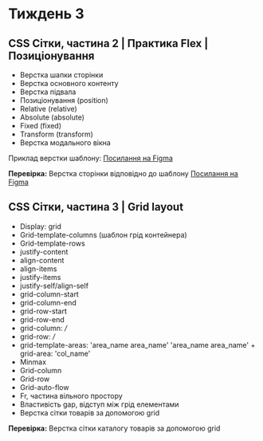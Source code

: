 # Тиждень 3

## CSS Сітки, частина 2 | Практика Flex | Позиціонування 

- Верстка шапки сторінки
- Верстка основного контенту
- Верстка підвала 
- Позиціонування (position)
- Relative (relative)
- Absolute (absolute)
- Fixed (fixed)
- Transform (transform)
- Верстка модального вікна

Приклад верстки шаблону: [Посилання на Figma](https://www.figma.com/file/wP6PAnaD34WZoRxlC1y7yP/Landing)

**Перевірка:** Верстка сторінки відповідно до шаблону [Посилання на Figma](https://www.figma.com/file/Hp1k4Lw1cKtYvp55KK6HYU/MIcroLanding?node-id=0%3A1)

## CSS Сітки, частина 3 | Grid layout

- Display: grid
- Grid-template-columns (шаблон грід контейнера)
- Grid-template-rows
- justify-content
- align-content
- align-items
- justify-items
- justify-self/align-self
- grid-column-start
- grid-column-end
- grid-row-start
- grid-row-end
- grid-column: */*
- grid-row: */*
- grid-template-areas: 'area_name area_name' 'area_name area_name' + grid-area: 'col_name'
- Minmax
- Grid-column
- Grid-row
- Grid-auto-flow
- Fr, частина вільного простору
- Властивість gap, відступ між грід елементами
- Верстка сітки товарів за допомогою grid

**Перевірка:** Верстка сітки каталогу товарів за допомогою grid
